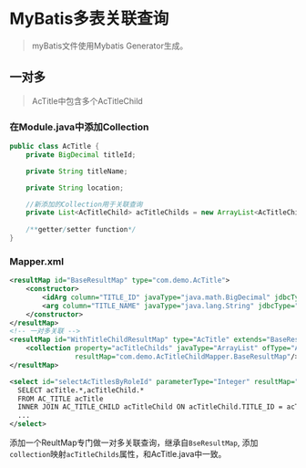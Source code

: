 # MyBatis多表关联查询

> myBatis文件使用Mybatis Generator生成。



## 一对多

> AcTitle中包含多个AcTitleChild



### 在Module.java中添加Collection

```java
public class AcTitle {
    private BigDecimal titleId;

    private String titleName;

    private String location;

	//新添加的Collection用于关联查询
    private List<AcTitleChild> acTitleChilds = new ArrayList<AcTitleChild>();
  
  	/**getter/setter function*/
}
```



### Mapper.xml

```xml
<resultMap id="BaseResultMap" type="com.demo.AcTitle">
    <constructor>
        <idArg column="TITLE_ID" javaType="java.math.BigDecimal" jdbcType="DECIMAL"/>
        <arg column="TITLE_NAME" javaType="java.lang.String" jdbcType="VARCHAR"/>
    </constructor>
</resultMap>
<!-- 一对多关联 -->
<resultMap id="WithTitleChildResultMap" type="AcTitle" extends="BaseResultMap">
    <collection property="acTitleChilds" javaType="ArrayList" ofType="AcTitleChild"
                resultMap="com.demo.AcTitleChildMapper.BaseResultMap"/>
</resultMap>

<select id="selectAcTitlesByRoleId" parameterType="Integer" resultMap="WithTitleChildResultMap">
  SELECT acTitle.*,acTitleChild.*
  FROM AC_TITLE acTitle
  INNER JOIN AC_TITLE_CHILD acTitleChild ON acTitleChild.TITLE_ID = acTitle.TITLE_ID
  ...        
</select>
```

添加一个ReultMap专门做一对多关联查询，继承自`BseResultMap`, 添加`collection`映射`acTitleChilds`属性，和AcTitle.java中一致。

